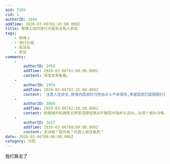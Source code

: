 ```yaml
---
aid: 3303
cid: 1
authorID: 2894
addTime: 2020-03-06T01:45:00.000Z
title: 微博上说的游行示威有没有人参加
tags:
    - 微博上
    - 游行示威
    - 有没有
    - 参加
comments:
    -
        authorID: 2456
        addTime: 2020-03-06T02:00:00.000Z
        content: 消息发来看看。
    -
        authorID: 2959
        addTime: 2020-03-06T02:15:00.000Z
        content: '注意人生安全,依墙内屁民的习性估计人不会很多,希望屁民们能狠狠打我的脸'
    -
        authorID: 2805
        addTime: 2020-03-06T02:30:00.000Z
        content: 依据墙外轮姨葱文贵尿泡德性绝对不敢回大陆参与活动，怂得个缩头乌龟。
    -
        authorID: 2417
        addTime: 2020-03-06T09:00:00.000Z
        content: 求详细？因为啥？外国人居住条例？
date: 2020-03-06T09:00:00.000Z
category: 问答
---
```


我打算去了
